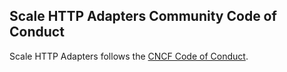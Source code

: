## Scale HTTP Adapters Community Code of Conduct

Scale HTTP Adapters follows the [CNCF Code of Conduct](https://github.com/cncf/foundation/blob/master/code-of-conduct.md).
